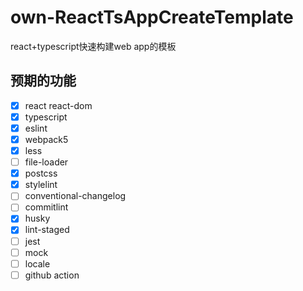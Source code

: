 # own-ReactTsAppCreateTemplate
react+typescript快速构建web app的模板

## 预期的功能

- [x] react react-dom
- [x] typescript
- [x] eslint
- [x] webpack5
- [x] less
- [ ] file-loader
- [x] postcss
- [x] stylelint
- [ ] conventional-changelog
- [ ] commitlint
- [x] husky
- [x] lint-staged
- [ ] jest
- [ ] mock
- [ ] locale
- [ ] github action